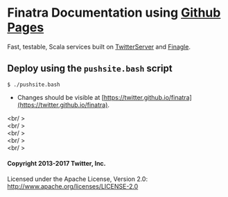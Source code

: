 # Finatra Documentation using [Github Pages](https://pages.github.com/)

Fast, testable, Scala services built on [TwitterServer][twitter-server] and [Finagle][finagle].

Deploy using the `pushsite.bash` script
---------------------------------------

```
$ ./pushsite.bash
```

* Changes should be visible at [https://twitter.github.io/finatra](https://twitter.github.io/finatra).

<br/ >  
<br/ >  
<br/ >  
<br/ >  
<br/ >  

#### Copyright 2013-2017 Twitter, Inc.

Licensed under the Apache License, Version 2.0: http://www.apache.org/licenses/LICENSE-2.0

[twitter-server]: https://github.com/twitter/twitter-server
[finagle]: https://github.com/twitter/finagle